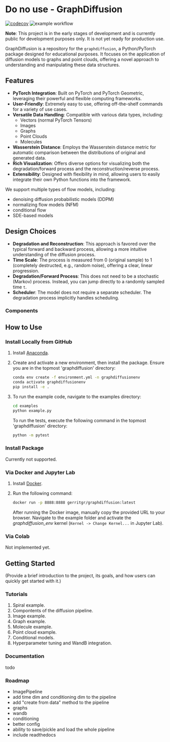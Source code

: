 # Do no use - GraphDiffusion
[![codecov](https://codecov.io/gh/gerritgr/GraphDiffusion/graph/badge.svg?token=O1FXPKS2ZI)](https://codecov.io/gh/gerritgr/GraphDiffusion)
![example workflow](https://github.com/gerritgr/GraphDiffusion/actions/workflows/multi_test.yml/badge.svg)

**Note**: This project is in the early stages of development and is currently public for development purposes only. It is not yet ready for production use.

GraphDiffusion is a repository for the `graphdiffusion`, a Python/PyTorch package designed for educational purposes. It focuses on the application of diffusion models to graphs and point clouds, offering a novel approach to understanding and manipulating these data structures.

## Features

- **PyTorch Integration**: Built on PyTorch and PyTorch Geometric, leveraging their powerful and flexible computing frameworks.
- **User-Friendly**: Extremely easy to use, offering off-the-shelf commands for a variety of use cases.
- **Versatile Data Handling**: Compatible with various data types, including:
    - Vectors (normal PyTorch Tensors)
    - Images
    - Graphs
    - Point Clouds
    - Molecules
- **Wasserstein Distance**: Employs the Wasserstein distance metric for automatic comparison between the distributions of original and generated data.
- **Rich Visualization**: Offers diverse options for visualizing both the degradation/forward process and the reconstruction/reverse process.
- **Extensibility**: Designed with flexibility in mind, allowing users to easily integrate their own Python functions into the framework.

We support multiple types of flow models, including:
- denoising diffusion probabilistic models (DDPM)
- normalizing flow models (NFM)
- conditional flow
- SDE-based models



## Design Choices

- **Degradation and Reconstruction**: This approach is favored over the typical forward and backward process, allowing a more intuitive understanding of the diffusion process.
- **Time Scale**: The process is measured from 0 (original sample) to 1 (completely destructed, e.g., random noise), offering a clear, linear progression.
- **Degradation/Forward Process**: This does not need to be a stochastic (Markov) process. Instead, you can jump directly to a randomly sampled time `t`.
- **Scheduler**: The model does not require a separate scheduler. The degradation process implicitly handles scheduling.

### Components

## How to Use

### Install Locally from GitHub

1. Install [Anaconda](https://www.anaconda.com/products/individual).
2. Create and activate a new environment, then install the package. Ensure you are in the topmost 'graphdiffusion' directory:

    ```bash
    conda env create -f environment.yml -n graphdiffusionenv
    conda activate graphdiffusionenv 
    pip install -e .
    ```

3. To run the example code, navigate to the examples directory:

    ```bash
    cd examples
    python example.py
    ```

   To run the tests, execute the following command in the topmost 'graphdiffusion' directory:

    ```bash
    python -m pytest
    ```

### Install Package

Currently not supported.

### Via Docker and Jupyter Lab

1. Install [Docker](https://docs.docker.com/get-docker/).
2. Run the following command:

    ```bash
    docker run -p 8888:8888 gerritgr/graphdiffusion:latest
    ```

   After running the Docker image, manually copy the provided URL to your browser. Navigate to the example folder and activate the _graphdiffusion_env_ kernel (`Kernel -> Change Kernel...` in Jupyter Lab).

### Via Colab
Not implemented yet. 


## Getting Started

(Provide a brief introduction to the project, its goals, and how users can quickly get started with it.)

### Tutorials

1. Spiral example.
2. Compontents of the diffusion pipeline.
2. Image example.
3. Graph example.
4. Molecule example.
4. Point cloud example.
5. Conditional models.
6. Hyperparameter tuning and WandB integration.



### Documentation

todo




### Roadmap

- ImagePipeline
- add time dim and conditioning dim to the pipeline
- add "create from data" method to the pipeline
- graphs
- wandb
- conditioning
- better config
- ability to save/pickle and load the whole pipeline
- include readthedocs


